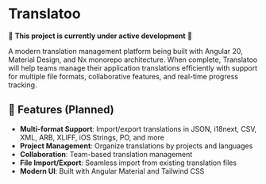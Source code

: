 # Translatoo

🚧 **This project is currently under active development** 🚧

A modern translation management platform being built with Angular 20, Material Design, and Nx monorepo architecture. When complete, Translatoo will help teams manage their application translations efficiently with support for multiple file formats, collaborative features, and real-time progress tracking.

## 🚀 Features (Planned)

- **Multi-format Support**: Import/export translations in JSON, i18next, CSV, XML, ARB, XLIFF, iOS Strings, PO, and more
- **Project Management**: Organize translations by projects and languages
- **Collaboration**: Team-based translation management
- **File Import/Export**: Seamless import from existing translation files
- **Modern UI**: Built with Angular Material and Tailwind CSS
